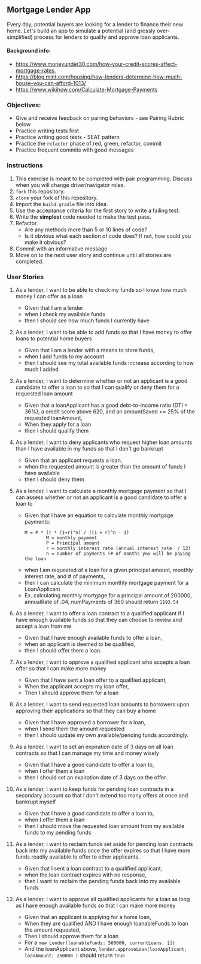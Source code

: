 ## Mortgage Lender App
Every day, potential buyers are looking for a lender to finance their new home.
Let's build an app to simulate a potential (and grossly  over-simplified) process for lenders to qualify and approve loan applicants.

#### Background info:
- https://www.moneyunder30.com/how-your-credit-scores-affect-mortgage-rates 	
- https://blog.mint.com/housing/how-lenders-determine-how-much-house-you-can-afford-1013/
- https://www.wikihow.com/Calculate-Mortgage-Payments

### Objectives:

- Give and receive feedback on pairing behaviors - see Pairing Rubric below
- Practice writing tests first
- Practice writing good tests - SEAT pattern
- Practice the `refactor` phase of red, green, refactor, commit
- Practice frequent commits with good messages

### Instructions

1. This exercise is meant to be completed with pair programming.  Discuss when you will change driver/navigator roles.
2. `fork` this repository.
3. `clone` your fork of this repository.
4. Import the `build.gradle` file into idea.
5. Use the acceptance criteria for the first story to write a failing test.
6. Write the **simplest** code needed to make the test pass. 
7. Refactor. 
    - Are any methods more than 5 or 10 lines of code?
    - Is it obvious what each section of code does? If not, how could you make it obvious?
8. Commit with an informative message
9. Move on to the next user story and continue until all stories are completed.


### User Stories

1. As a lender, I want to be able to check my funds so I know how much money I can offer as a loan
    - Given that I am a lender
    - when I check my available funds
    - then I should see how much funds I currently have

2. As a lender, I want to be able to add funds so that I have money to offer loans to potential home buyers
    - Given that I am a lender with a means to store funds,
    - when I add funds to my account
    - then I should see my total available funds increase according to how much I added

3. As a lender, I want to determine whether or not an applicant is a good candidate to offer a loan to so that I can qualify or deny them for a requested loan amount
    - Given that a loanApplicant has a good debt-to-income ratio (DTI < 36%), a credit score above 620, and an amountSaved >= 25% of the requested loanAmount,
    - When they apply for a loan
    - then I should qualify them

4. As a lender, I want to deny applicants who request higher loan amounts than I have available in my funds so that I don't go bankrupt
    - Given that an applicant requests a loan,
    - when the requested amount is greater than the amount of funds I have available
    - then I should deny them

5. As a lender, I want to calculate a monthly mortgage payment so that I can assess whether or not an applicant is a good candidate to offer a loan to
    - Given that I have an equation to calculate monthly mortgage payments:
        ``` 			
        M = P * (r * (1+r)^n) / ((1 + r)^n - 1)
                M = monthly payment
                P = Principal amount
                r = monthly interest rate (annual interest rate  / 12)
                n = number of payments (# of months you will be paying the loan
    - when I am requested of a loan for a given principal amount, monthly interest rate, and # of payments,
    - then I can calculate the minimum monthly mortgage payment for a LoanApplicant
    - Ex. calculating monthly mortgage for a principal amount of 200000, annualRate of .04, numPayments of 360 should return `1193.54`

6. As a lender, I want to offer a loan contract to a qualified applicant if I have enough available funds so that they can choose to review and accept a loan from me
    - Given that I have enough available funds to offer a loan,
    - when an applicant is deemed to be qualified,
    - then I should offer them a loan.

7. As a lender, I want to approve a qualified applicant who accepts a loan offer so that I can make more money
    - Given that I have sent a loan offer to a qualified applicant,
    - When the applicant accepts my loan offer,
    - Then I should approve them for a loan

8. As a lender, I want to send requested loan amounts to borrowers upon approving their applications so that they can buy a home
    - Given that I have approved a borrower for a loan,
    - when I send them the amount requested
    - then I should update my own available/pending funds accordingly.

9. As a lender, I want to set an expiration date of 3 days on all loan contracts so that I can manage my time and money wisely
    - Given that I have a good candidate to offer a loan to,
    - when I offer them a loan
    - then I should set an expiration date of 3 days on the offer.

10. As a lender, I want to keep funds for pending loan contracts in a secondary account so that I don't extend too many offers at once and bankrupt myself
    - Given that I have a good candidate to offer a loan to,
    - when I offer them a loan
    - then I should move the requested loan amount from my available funds to my pending funds

11. As a lender, I want to reclaim funds set aside for pending loan contracts back into my available funds once the offer expires so that I have more funds readily available to offer to other applicants.
    - Given that I sent a loan contract to a qualified applicant,
    - when the loan contract expires with no response,
    - then I want to reclaim the pending funds back into my available funds

12. As a lender, I want to approve all qualified applicants for a loan as long as I have enough available funds so that I can make more money
    - Given that an applicant is applying for a home loan,
    - When they are qualified AND I have enough loanableFunds to loan the amount requested,
    - Then I should approve them for a loan
    - For a `new Lender(loanableFunds: 500000, currentLoans: [])`
    - And the loanApplicant above, `lender.approveLoan(loanApplicant, loanAmount: 250000 )` should return `true`